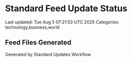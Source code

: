 # Standard Feed Update Status
Last updated: Tue Aug  5 07:21:53 UTC 2025
Categories: technology,business,world

## Feed Files Generated

Generated by Standard Updates Workflow
